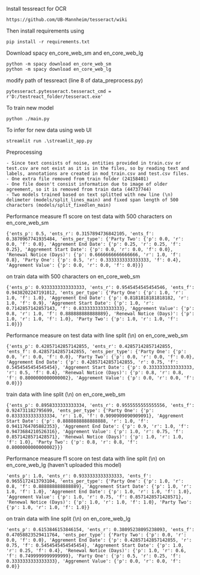 Install tessreact for OCR
```
https://github.com/UB-Mannheim/tesseract/wiki
```
Then install requirements using 
```
pip install -r requirements.txt
```
Download spacy en_core_web_sm and en_core_web_lg

```
python -m spacy download en_core_web_sm
python -m spacy download en_core_web_lg
```

modify path of tessreact (line 8 of data_preprocess.py)
```
pytesseract.pytesseract.tesseract_cmd = r'D:/testreact_folder/tesseract.exe'
```
To train new model 
```
python ./main.py
```
To infer for new data using web UI
```
streamlit run .\streamlit_app.py
```

Preprocessing
```
- Since text consists of noise, entities provided in train.csv or test.csv are not exist as it is in the files, so by reading text and labels, annotations are created in mod_train.csv and test.csv files.
- One extra file removed from train folder (24158401)
- One file doesn't consist information due to image of older agreement, so it is removed from train data (44737744)
- Two models trained based on text splitted with new line (\n) delimeter (models/split_lines_main) and fixed span length of 500 characters (models/split_fixedlen_main)
```



Performance measure f1 score on test data with 500 characters on en_core_web_sm
```
{'ents_p': 0.5, 'ents_r': 0.3157894736842105, 'ents_f': 0.3870967741935484, 'ents_per_type': {'Party Two': {'p': 0.0, 'r': 0.0, 'f': 0.0}, 'Aggrement End Date': {'p': 0.25, 'r': 0.25, 'f': 0.25}, 'Aggrement Start Date': {'p': 0.0, 'r': 0.0, 'f': 0.0}, 'Renewal Notice (Days)': {'p': 0.6666666666666666, 'r': 1.0, 'f': 0.8}, 'Party One': {'p': 0.5, 'r': 0.3333333333333333, 'f': 0.4}, 'Aggrement Value': {'p': 0.0, 'r': 0.0, 'f': 0.0}}}
```
on train data with 500 characters on en_core_web_sm
```
{'ents_p': 0.9333333333333333, 'ents_r': 0.9545454545454546, 'ents_f': 0.9438202247191012, 'ents_per_type': {'Party One': {'p': 1.0, 'r': 1.0, 'f': 1.0}, 'Aggrement End Date': {'p': 0.8181818181818182, 'r': 1.0, 'f': 0.9}, 'Aggrement Start Date': {'p': 1.0, 'r': 0.7142857142857143, 'f': 0.8333333333333333}, 'Aggrement Value': {'p': 0.8, 'r': 1.0, 'f': 0.888888888888889}, 'Renewal Notice (Days)': {'p': 1.0, 'r': 1.0, 'f': 1.0}, 'Party Two': {'p': 1.0, 'r': 1.0, 'f': 1.0}}}
```

Performance measure on test data with line split (\n) on en_core_web_sm

```
{'ents_p': 0.42857142857142855, 'ents_r': 0.42857142857142855, 'ents_f': 0.42857142857142855, 'ents_per_type': {'Party One': {'p': 0.0, 'r': 0.0, 'f': 0.0}, 'Party Two': {'p': 0.0, 'r': 0.0, 'f': 0.0}, 'Aggrement End Date': {'p': 0.42857142857142855, 'r': 0.75, 'f': 0.5454545454545454}, 'Aggrement Start Date': {'p': 0.3333333333333333, 'r': 0.5, 'f': 0.4}, 'Renewal Notice (Days)': {'p': 0.8, 'r': 0.8, 'f': 0.8000000000000002}, 'Aggrement Value': {'p': 0.0, 'r': 0.0, 'f': 0.0}}}
```

train data with line split (\n) on en_core_web_sm
```
{'ents_p': 0.8958333333333334, 'ents_r': 0.9555555555555556, 'ents_f': 0.924731182795699, 'ents_per_type': {'Party One': {'p': 0.8333333333333334, 'r': 1.0, 'f': 0.9090909090909091}, 'Aggrement Start Date': {'p': 0.8888888888888888, 'r': 1.0, 'f': 0.9411764705882353}, 'Aggrement End Date': {'p': 0.9, 'r': 1.0, 'f': 0.9473684210526316}, 'Aggrement Value': {'p': 1.0, 'r': 0.75, 'f': 0.8571428571428571}, 'Renewal Notice (Days)': {'p': 1.0, 'r': 1.0, 'f': 1.0}, 'Party Two': {'p': 0.8, 'r': 0.8, 'f': 0.8000000000000002}}}
```

Performance measure f1 score on test data with line split (\n) on en_core_web_lg (haven't uploaded this model)
```
'ents_p': 1.0, 'ents_r': 0.9333333333333333, 'ents_f': 0.9655172413793104, 'ents_per_type': {'Party One': {'p': 1.0, 'r': 0.8, 'f': 0.888888888888889}, 'Aggrement Start Date': {'p': 1.0, 'r': 1.0, 'f': 1.0}, 'Aggrement End Date': {'p': 1.0, 'r': 1.0, 'f': 1.0}, 'Aggrement Value': {'p': 1.0, 'r': 0.75, 'f': 0.8571428571428571}, 'Renewal Notice (Days)': {'p': 1.0, 'r': 1.0, 'f': 1.0}, 'Party Two': {'p': 1.0, 'r': 1.0, 'f': 1.0}}
```
on train data with line split (\n)  on en_core_web_lg
```
'ents_p': 0.6153846153846154, 'ents_r': 0.38095238095238093, 'ents_f': 0.47058823529411764, 'ents_per_type': {'Party Two': {'p': 0.0, 'r': 0.0, 'f': 0.0}, 'Aggrement End Date': {'p': 0.42857142857142855, 'r': 0.75, 'f': 0.5454545454545454}, 'Aggrement Start Date': {'p': 1.0, 'r': 0.25, 'f': 0.4}, 'Renewal Notice (Days)': {'p': 1.0, 'r': 0.6, 'f': 0.7499999999999999}, 'Party One': {'p': 0.5, 'r': 0.25, 'f': 0.3333333333333333}, 'Aggrement Value': {'p': 0.0, 'r': 0.0, 'f': 0.0}}
```
